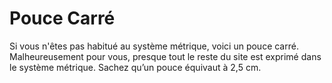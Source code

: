 # Pouce Carré

Si vous n'êtes pas habitué au système métrique, voici un pouce carré.
Malheureusement pour vous, presque tout le reste du site est exprimé dans le
système métrique. Sachez qu’un pouce équivaut à 2,5 cm.
